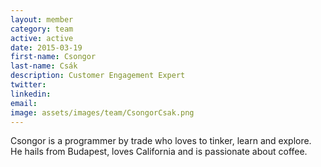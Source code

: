 ```yaml
---
layout: member
category: team
active: active
date: 2015-03-19
first-name: Csongor
last-name: Csák
description: Customer Engagement Expert
twitter:
linkedin:
email:
image: assets/images/team/CsongorCsak.png
---
```

Csongor is a programmer by trade who loves to tinker, learn and explore. He hails from Budapest, loves California and is passionate about coffee.
